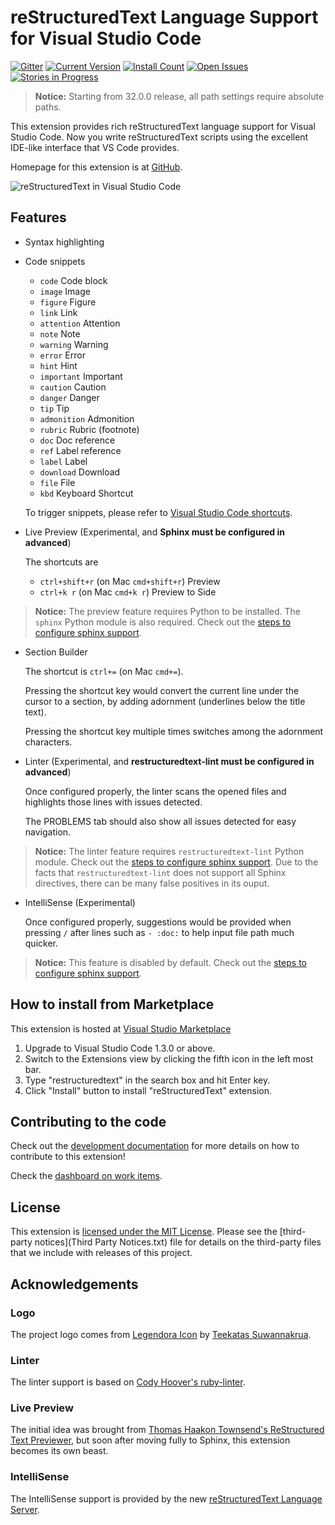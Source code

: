 # reStructuredText Language Support for Visual Studio Code

[![Gitter](https://badges.gitter.im/vscode-restructuredtext/vscode-restructuredtext.svg)](https://gitter.im/vscode-restructuredtext/vscode-restructuredtext?utm_source=badge&utm_medium=badge&utm_campaign=pr-badge)
[![Current Version](https://vsmarketplacebadge.apphb.com/version/lextudio.restructuredtext.svg)](https://marketplace.visualstudio.com/items?itemName=lextudio.restructuredtext)
[![Install Count](https://vsmarketplacebadge.apphb.com/installs/lextudio.restructuredtext.svg)](https://marketplace.visualstudio.com/items?itemName=lextudio.restructuredtext)
[![Open Issues](https://vsmarketplacebadge.apphb.com/rating/lextudio.restructuredtext.svg) ](https://marketplace.visualstudio.com/items?itemName=lextudio.restructuredtext)
[![Stories in Progress](https://img.shields.io/waffle/label/vscode-restructuredtext/vscode-restructuredtext/in%20progress.svg)](http://waffle.io/vscode-restructuredtext/vscode-restructuredtext) 

> **Notice:**
> Starting from 32.0.0 release, all path settings require absolute paths.

This extension provides rich reStructuredText language support for Visual Studio Code.
Now you write reStructuredText scripts using the excellent IDE-like interface
that VS Code provides.

Homepage for this extension is at [GitHub](https://github.com/vscode-restructuredtext/vscode-restructuredtext).

![reStructuredText in Visual Studio Code](images/vscode.png)

## Features

- Syntax highlighting
- Code snippets
  - `code`  			Code block
  - `image` 			Image
  - `figure`            Figure
  - `link`  			Link
  - `attention` 		Attention
  - `note`				Note
  - `warning`			Warning
  - `error`				Error
  - `hint`				Hint
  - `important`			Important
  - `caution`			Caution
  - `danger`			Danger
  - `tip`				Tip
  - `admonition` 		Admonition
  - `rubric`			Rubric (footnote)
  - `doc`               Doc reference
  - `ref`               Label reference
  - `label`			Label
  - `download` 		Download
  - `file`				File
  - `kbd`				Keyboard Shortcut

  To trigger snippets, please refer to [Visual Studio Code shortcuts](https://code.visualstudio.com/docs/customization/keybindings).
  
- Live Preview (Experimental, and **Sphinx must be configured in advanced**)

  The shortcuts are

  - `ctrl+shift+r` (on Mac `cmd+shift+r`)      Preview
  - `ctrl+k r` (on Mac `cmd+k r`)              Preview to Side

>**Notice:** The preview feature requires Python to be installed. The `sphinx` Python module is also required. 
Check out the [steps to configure sphinx support](docs/sphinx.md).

- Section Builder

  The shortcut is `ctrl+=` (on Mac `cmd+=`). 
  
  Pressing the shortcut key would convert the current line under the cursor to a section, by adding adornment (underlines below the title text).

  Pressing the shortcut key multiple times switches among the adornment characters.

- Linter (Experimental, and **restructuredtext-lint must be configured in advanced**)

  Once configured properly, the linter scans the opened files and highlights those lines with issues detected.

  The PROBLEMS tab should also show all issues detected for easy navigation.

>**Notice:** The linter feature requires `restructuredtext-lint` Python module. 
Check out the [steps to configure sphinx support](docs/sphinx.md).
Due to the facts that `restructuredtext-lint` does not support all Sphinx directives, there can be many false positives in its ouput.

- IntelliSense (Experimental)

  Once configured properly, suggestions would be provided when pressing `/` after lines such as `- :doc:` to help input file path much quicker.

>**Notice:** This feature is disabled by default. Check out the [steps to configure sphinx support](docs/sphinx.md).

## How to install from Marketplace

This extension is hosted at [Visual Studio Marketplace](https://marketplace.visualstudio.com/items/lextudio.restructuredtext)

1. Upgrade to Visual Studio Code 1.3.0 or above.
1. Switch to the Extensions view by clicking the fifth icon in the left most bar.
1. Type "restructuredtext" in the search box and hit Enter key.
1. Click "Install" button to install "reStructuredText" extension.

## Contributing to the code

Check out the [development documentation](docs/development.md) for more details
on how to contribute to this extension!

Check the [dashboard on work items](https://waffle.io/vscode-restructuredtext/vscode-restructuredtext).

## License

This extension is [licensed under the MIT License](LICENSE.txt).  Please see the
[third-party notices](Third Party Notices.txt) file for details on the third-party
files that we include with releases of this project.

## Acknowledgements
### Logo
The project logo comes from [Legendora Icon](http://raindropmemory.deviantart.com/art/Legendora-Icon-Set-118999011) by [Teekatas Suwannakrua](http://raindropmemory.deviantart.com/).

### Linter
The linter support is based on [Cody Hoover's ruby-linter](https://marketplace.visualstudio.com/items?itemName=hoovercj.ruby-linter).

### Live Preview
The initial idea was brought from [Thomas Haakon Townsend's ReStructured Text Previewer](https://marketplace.visualstudio.com/items?itemName=tht13.rst-vscode), but soon after moving fully to Sphinx, this extension becomes its own beast.

### IntelliSense
The IntelliSense support is provided by the new [reStructuredText Language Server](https://github.com/lextm/restructuredtext-antlr).
